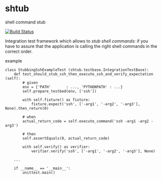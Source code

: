 shtub
=====

shell command stub

[![Build Status](https://secure.travis-ci.org/yadt/shtub.png?branch=master)](http://travis-ci.org/yadt/shtub)

Integration test framework which allows to *stub shell commands*: if you have to assure that the application is calling the right shell commands in the correct order.

 example

    class StubbingSshExampleTest (shtub.testbase.IntegrationTestBase):
        def test_should_stub_ssh_then_execute_ssh_and_verify_expectation (self):
            # given
            env = {'PATH'       : ..., 'PYTHONPATH' : ...}
            self.prepare_testbed(env, ['ssh'])
    
            with self.fixture() as fixture:
                fixture.expect('ssh', ['-arg1', '-arg2', '-arg3'], None).then_return(0)
    
            # when
            actual_return_code = self.execute_command('ssh -arg1 -arg2 -arg3')
    
            # then
            self.assertEquals(0, actual_return_code)
    
            with self.verify() as verifier:
                verifier.verify('ssh', ['-arg1', '-arg2', '-arg3'], None)
    
        ...
    
        if __name__ == '__main__':
            unittest.main()

